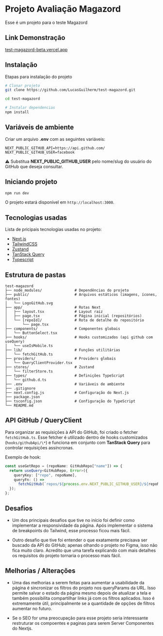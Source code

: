 # Projeto Avaliação Magazord

Esse é um projeto para o teste Magazord

## Link Demonstração

[test-magazord-beta.vercel.app](https://test-magazord-beta.vercel.app)

## Instalação

Etapas para instalação do projeto

```bash
# Clonar projeto
git clone https://github.com/LucasGuilherm/test-magazord.git

cd test-magazord

# Instalar dependencias
npm install
```

## Variáveis de ambiente

Criar um arquivo **.env** com as seguintes variáveis:

```env
NEXT_PUBLIC_GITHUB_API=https://api.github.com/
NEXT_PUBLIC_GITHUB_USER=facebook
```

⚠️ Substitua **NEXT_PUBLIC_GITHUB_USER** pelo nome/slug do usuário do GitHub que deseja consultar.

## Iniciando projeto

```bash
npm run dev
```

O projeto estará disponível em `http://localhost:3000`.

## Tecnologias usadas

Lista de pricipais tecnologias usadas no projeto:

- [Next.js](https://nextjs.org/)
- [TailwindCSS](https://tailwindcss.com/)
- [Zustand](https://zustand.docs.pmnd.rs/getting-started/introduction)
- [TanStack Query](https://tanstack.com/query/latest)
- [Typescript](https://www.typescriptlang.org/)

## Estrutura de pastas

```
test-magazord
├── node_modules/               # Dependências do projeto
├── public/                     # Arquivos estáticos (imagens, ícones, fontes)
│   └── LogoGitHub.svg
├── app/                        # Rotas Next
│   ├── layout.tsx              # Layout raiz
│   ├── page.tsx                # Página inicial (repositórios)
│   └── [repoId]/               # Rota de detalhe do repositório
│       └── page.tsx
├── components/                 # Componentes globais
│   └── ButtonSelect.tsx
├── hooks/                      # Hooks customizados (api github com useQuery)
│   └── useIsMobile.ts
├── lib/                        # Funções utilitárias
│   └── fetchGitHub.ts
├── providers/                  # Providers globais
│   └── QueryClientProvider.tsx
├── stores/                     # Zustand
│   └── filterStore.ts
├── types/                      # Definições TypeScript
│   └── github.d.ts
├── .env                        # Variáveis de ambiente
├── .gitignore
├── next.config.js              # Configuração do Next.js
├── package.json
├── tsconfig.json               # Configuração do TypeScript
└── README.md
```

## API GitHub / QueryClient

Para organizar as requisições à API do GitHub, foi criado o fetcher `fetchGitHub.ts`.
Esse fetcher é utilizado dentro de hooks customizados (`hooks/githubApi/\*`) e funciona em conjunto com **TanStack Query** para controlar requisições assíncronas.

Exemplo de hook:

```typescript
const useGetRepo = (repoName: GitHubRepo["name"]) => {
  return useQuery<GitHubRepo, Error>({
    queryKey: ["repo", repoName],
    queryFn: () =>
      fetchGitHub(`repos/${process.env.NEXT_PUBLIC_GITHUB_USER}/${repoName}`),
  });
};
```

## Desafios

- Um dos principais desafios que tive no início foi definir como implementar a responsividade da página. Após implementar o sistema de breakpoints do Tailwind, esse processo ficou mais fácil.

- Outro desafio que tive foi entender o que exatamente precisava ser buscado da API do GitHub; apenas olhando o projeto no Figma, isso não fica muito claro. Acredito que uma tarefa explicando com mais detalhes os requisitos do projeto tornaria o processo mais fácil.

## Melhorias / Alterações

- Uma das melhorias a serem feitas para aumentar a usabilidade da página é sincronizar os filtros do projeto nos queryParams da URL. Isso permite salvar o estado da página mesmo depois de atualizar a tela e também possibilita compartilhar links já com os filtros aplicados. Isso é extremamente útil, principalmente se a quantidade de opções de filtros aumentar no futuro.

- Se o SEO for uma preocupação para esse projeto seria interessante restruturar os compoentes e paginas para serem Server Componentes do Nextjs.
